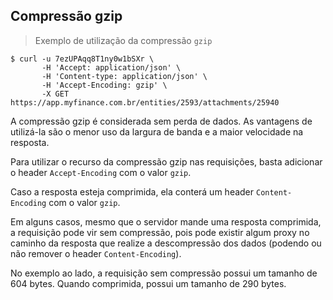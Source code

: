 ## Compressão gzip

> Exemplo de utilização da compressão `gzip`

```shell
$ curl -u 7ezUPAqq8T1ny0w1bSXr \
       -H 'Accept: application/json' \
       -H 'Content-type: application/json' \
       -H 'Accept-Encoding: gzip' \
       -X GET https://app.myfinance.com.br/entities/2593/attachments/25940
```

A compressão gzip é considerada sem perda de dados. As vantagens de utilizá-la são o menor uso da largura de banda e a maior velocidade na resposta.

Para utilizar o recurso da compressão gzip nas requisições, basta adicionar o header `Accept-Encoding` com o valor `gzip`.

Caso a resposta esteja comprimida, ela conterá um header `Content-Encoding` com o valor `gzip`.

Em alguns casos, mesmo que o servidor mande uma resposta comprimida, a requisição pode vir sem compressão, pois pode existir algum proxy no caminho da resposta que realize a descompressão dos dados (podendo ou não remover o header `Content-Encoding`).

No exemplo ao lado, a requisição sem compressão possui um tamanho de 604 bytes. Quando comprimida, possui um tamanho de 290 bytes.